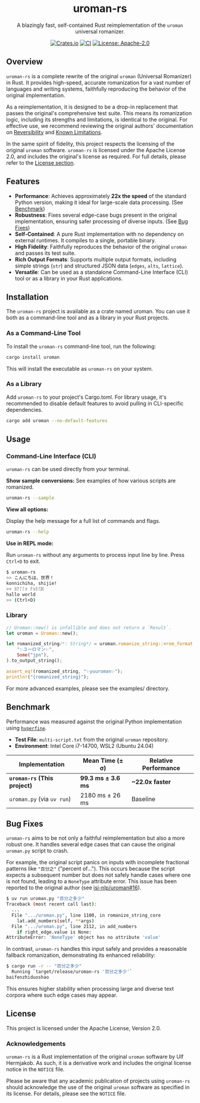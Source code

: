 <div align="center">
  <h1>uroman-rs</h1>
  <p>
    A blazingly fast, self-contained Rust reimplementation of the <code>uroman</code> universal romanizer.
  </p>
  <p>
    <a href="https://crates.io/crates/uroman"><img src="https://img.shields.io/crates/v/uroman.svg" alt="Crates.io"></a>
    <a href="https://github.com/fulm-o/uroman-rs/actions/workflows/rust.yml"><img src="https://github.com/fulm-o/uroman-rs/actions/workflows/rust.yml/badge.svg" alt="CI"></a>
    <a href="LICENSE"><img src="https://img.shields.io/badge/License-Apache--2.0-blue.svg" alt="License: Apache-2.0"></a>
  </p>
</div>

## Overview

`uroman-rs` is a complete rewrite of the original `uroman` (Universal Romanizer) in Rust. It provides high-speed, accurate romanization for a vast number of languages and writing systems, faithfully reproducing the behavior of the original implementation.

As a reimplementation, it is designed to be a drop-in replacement that passes the original's comprehensive test suite. This means its romanization logic, including its strengths and limitations, is identical to the original. For effective use, we recommend reviewing the original authors' documentation on [Reversibility](https://github.com/isi-nlp/uroman?tab=readme-ov-file#reversibility) and [Known Limitations](https://github.com/isi-nlp/uroman?tab=readme-ov-file#limitations).

In the same spirit of fidelity, this project respects the licensing of the original `uroman` software. `uroman-rs` is licensed under the Apache License 2.0, and includes the original's license as required. For full details, please refer to the [License section](#license-and-acknowledgements).

## Features

*   **Performance**: Achieves approximately **22x the speed** of the standard Python version, making it ideal for large-scale data processing. (See [Benchmark](#benchmark))
*   **Robustness**: Fixes several edge-case bugs present in the original implementation, ensuring safer processing of diverse inputs. (See [Bug Fixes](#bug-fixes))
*   **Self-Contained**: A pure Rust implementation with no dependency on external runtimes. It compiles to a single, portable binary.
*   **High Fidelity**: Faithfully reproduces the behavior of the original `uroman` and passes its test suite.
*   **Rich Output Formats**: Supports multiple output formats, including simple strings (`str`) and structured JSON data (`edges`, `alts`, `lattice`).
*   **Versatile**: Can be used as a standalone Command-Line Interface (CLI) tool or as a library in your Rust applications.

## Installation

The `uroman-rs` project is available as a crate named uroman. You can use it both as a command-line tool and as a library in your Rust projects.

### As a Command-Line Tool

To install the `uroman-rs` command-line tool, run the following:

```bash
cargo install uroman
```

This will install the executable as `uroman-rs` on your system.

### As a Library

Add `uroman-rs` to your project's Cargo.toml.
For library usage, it's recommended to disable default features to avoid pulling in CLI-specific dependencies.

```bash
cargo add uroman --no-default-features
```

## Usage

### Command-Line Interface (CLI)

`uroman-rs` can be used directly from your terminal.

**Show sample conversions:**
See examples of how various scripts are romanized.

```bash
uroman-rs --sample
```

**View all options:**

Display the help message for a full list of commands and flags.
```bash
uroman-rs --help
```

**Use in REPL mode:**

Run `uroman-rs` without any arguments to process input line by line. Press `Ctrl+D` to exit.

```bash
$ uroman-rs
>> こんにちは、世界！
konnichiha, shijie!
>> ᚺᚨᛚᛚᛟ ᚹᛟᚱᛚᛞ
hallo world
>> (Ctrl+D)
```


### Library

```rust
// Uroman::new() is infallible and does not return a `Result`.
let uroman = Uroman::new();

let romanized_string/*: String*/ = uroman.romanize_string::<rom_format::Str>(
    "✨ユーロマン✨",
    Some("jpn"),
).to_output_string();

assert_eq!(romanized_string, "✨yuuroman✨");
println!("{romanized_string}");
```
For more advanced examples, please see the examples/ directory.

## Benchmark

Performance was measured against the original Python implementation using [`hyperfine`](https://github.com/sharkdp/hyperfine).

*   **Test File**: `multi-script.txt` from the original `uroman` repository.
*   **Environment**: Intel Core i7-14700, WSL2 (Ubuntu 24.04)

| Implementation                | Mean Time (± σ)       | Relative Performance |
|-------------------------------|-----------------------|----------------------|
| **`uroman-rs` (This project)**| **99.3 ms ± 3.6 ms**  | **~22.0x faster**     |
| `uroman.py` (via `uv run`)    | 2180 ms ± 26 ms       | Baseline             |

## Bug Fixes

`uroman-rs` aims to be not only a faithful reimplementation but also a more robust one. It handles several edge cases that can cause the original `uroman.py` script to crash.

For example, the original script panics on inputs with incomplete fractional patterns like `"百分之"` ("percent of..."). This occurs because the script expects a subsequent number but does not safely handle cases where one is not found, leading to a `NoneType` attribute error. This issue has been reported to the original author (see [isi-nlp/uroman#16](https://github.com/isi-nlp/uroman/issues/16)).

```sh
$ uv run uroman.py "百分之多少"
Traceback (most recent call last):
  ...
  File ".../uroman.py", line 1100, in romanize_string_core
    lat.add_numbers(self, **args)
  File ".../uroman.py", line 2112, in add_numbers
    if right_edge.value is None:
AttributeError: 'NoneType' object has no attribute 'value'
```

In contrast, `uroman-rs` handles this input safely and provides a reasonable fallback romanization, demonstrating its enhanced reliability:

```sh
$ cargo run -r -- "百分之多少"
  Running `target/release/uroman-rs '百分之多少'`
baifenzhiduoshao
```

This ensures higher stability when processing large and diverse text corpora where such edge cases may appear.

## License

This project is licensed under the Apache License, Version 2.0.

### Acknowledgements

`uroman-rs` is a Rust implementation of the original `uroman` software by Ulf Hermjakob. As such, it is a derivative work and includes the original license notice in the `NOTICE` file.

Please be aware that any academic publication of projects using `uroman-rs` should acknowledge the use of the original `uroman` software as specified in its license. For details, please see the `NOTICE` file.
